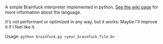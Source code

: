 A simple Brainfuck interpreter implemented in python.
[See the wiki page](https://en.wikipedia.org/wiki/Brainfuck) for more information about the language.

It's not performant or optimized in any way, but it works.  Maybe I'll improve it if I feel like it.

Usage: `python brainfuck.py <your_brainfuck_file.b>`
